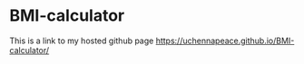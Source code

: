 # BMI-calculator
This is a link to my hosted github page https://uchennapeace.github.io/BMI-calculator/
